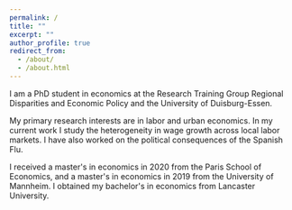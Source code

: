 ```yaml
---
permalink: /
title: ""
excerpt: ""
author_profile: true
redirect_from: 
  - /about/
  - /about.html
---
```


I am a PhD student in economics at the Research Training Group Regional Disparities and Economic Policy and the University of Duisburg-Essen. 

My primary research interests are in labor and urban economics. In my current work I study the heterogeneity in wage growth across local labor markets. I have also worked on the political consequences of the Spanish Flu.

I received a master's in economics in 2020 from the Paris School of Economics, and a master's in economics in 2019 from the University of Mannheim. I obtained my bachelor's in economics from Lancaster University. 

